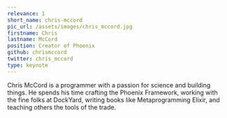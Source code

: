 ```yaml
---
relevance: 1
short_name: chris-mccord
pic_url: /assets/images/chris_mccord.jpg
firstname: Chris
lastname: McCord
position: Creator of Phoenix
github: chrismccord
twitter: chris_mccord
type: keynote
---
```


Chris McCord is a programmer with a passion for science and building
things. He spends his time crafting the Phoenix Framework, working with the fine
folks at DockYard, writing books like Metaprogramming Elixir, and teaching others
the tools of the trade.

